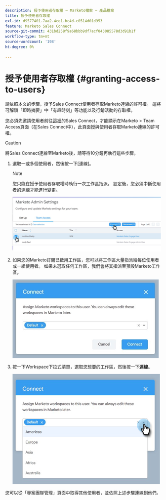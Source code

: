 ```yaml
---
description: 授予使用者存取權 — Marketo檔案 — 產品檔案
title: 授予使用者存取權
exl-id: d9577401-7aa2-4ce1-bc4d-c0514d01d953
feature: Marketo Sales Connect
source-git-commit: 431bd258f9a68bbb9df7acf043085578d3d91b1f
workflow-type: tm+mt
source-wordcount: '198'
ht-degree: 0%

---
```


# 授予使用者存取權 {#granting-access-to-users}

請依照本文的步驟，授予Sales Connect使用者存取Marketo連線的許可權。 這將可解鎖「即時摘要」中「有趣時刻」等功能以及行銷活動的存取權。

您必須先邀請使用者前往[這裡](/help/marketo/product-docs/marketo-sales-connect/admin/invite-users.md)的Sales Connect，才能顯示在Marketo > Team Access頁面（在Sales Connect中），此頁面授與使用者存取Marketo連線的許可權。

>[!CAUTION]
>
>將Sales Connect連線至Marketo後，請等待10分鐘再執行這些步驟。

1. 選取一或多個使用者，然後按一下[連線]。**&#x200B;**

   >[!NOTE]
   >
   >您只能在授予使用者存取權時執行一次工作區指派。 設定後，您必須中斷使用者的連線才能進行變更。

   ![](assets/granting-access-to-users-1.png)

1. 如果您的Marketo訂閱已啟用工作區，您可以將工作區大量指派給每位使用者或一組使用者。 如果未選取任何工作區，我們會將其指派至預設Marketo工作區。

   ![](assets/granting-access-to-users-2.jpg)

1. 按一下Workspace下拉式清單，選取您想要的工作區，然後按一下&#x200B;**連線**。

   ![](assets/granting-access-to-users-3.png)

您可以從「專案團隊管理」頁面中取得其他使用者，並依照上述步驟連線到他們。
